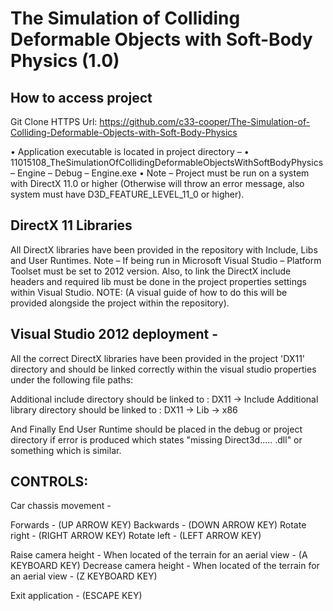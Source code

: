 
# The Simulation of Colliding Deformable Objects with Soft-Body Physics (1.0)

## How to access project
Git Clone HTTPS Url: https://github.com/c33-cooper/The-Simulation-of-Colliding-Deformable-Objects-with-Soft-Body-Physics 

•	Application executable is located in project directory – 
•	11015108_TheSimulationOfCollidingDeformableObjectsWithSoftBodyPhysics – Engine – Debug – Engine.exe
•	Note – Project must be run on a system with DirectX 11.0 or higher (Otherwise will throw an error message, also system must have D3D_FEATURE_LEVEL_11_0 or higher).

## DirectX 11 Libraries 
All DirectX libraries have been provided in the repository with Include, Libs and User Runtimes.
Note – If being run in Microsoft Visual Studio – Platform Toolset must be set to 2012 version. Also, to link the DirectX include headers and required lib must be done in the project properties settings within Visual Studio. 
NOTE:
(A visual guide of how to do this will be provided alongside the project within the repository).

## Visual Studio 2012 deployment -

All the correct DirectX libraries have been provided in the project 'DX11' directory and should be linked correctly within the visual studio properties under the following file paths:

Additional include directory should be linked to : DX11 -> Include
Additional library directory should be linked to : DX11 -> Lib -> x86

And Finally End User Runtime should be placed in the debug or project directory if error is produced which states "missing Direct3d..... .dll" or something which is similar.

## CONTROLS:

Car chassis movement - 

Forwards -		(UP ARROW KEY)
Backwards -		(DOWN ARROW KEY)
Rotate right -	(RIGHT ARROW KEY) 
Rotate left - 	(LEFT ARROW KEY)

Raise camera height - 		When located of the terrain for an aerial view - (A KEYBOARD KEY)
Decrease camera height -	When located of the terrain for an aerial view - (Z KEYBOARD KEY)

Exit application - (ESCAPE KEY)
